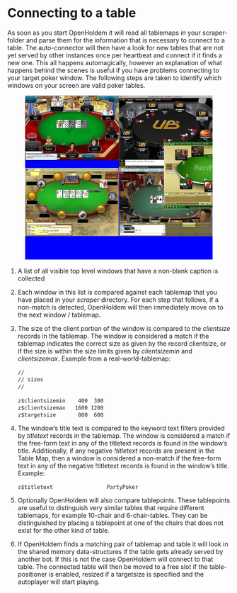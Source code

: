 # Connecting to a table

As soon as you start OpenHoldem it will read all tablemaps in your
scraper-folder and parse them for the information that is necessary to
connect to a table. The auto-connector will then have a look for new
tables that are not yet served by other instances once per heartbeat and
connect if it finds a new one. This all happens automagically, however
an explanation of what happens behind the scenes is useful if you have
problems connecting to your target poker window. The following steps are
taken to identify which windows on your screen are valid poker tables.

<figure>
<img src="images/openholdem/how_oh_works/connecting_to_a_table.jpg" />
</figure>

1.  A list of all visible top level windows that have a non-blank
    caption is collected

2.  Each window in this list is compared against each tablemap that you
    have placed in your *scraper* directory. For each step that follows,
    if a non-match is detected, OpenHoldem will then immediately move on
    to the next window / tablemap.

3.  The size of the client portion of the window is compared to the
    *clientsize* records in the tablemap. The window is considered a
    match if the tablemap indicates the correct size as given by the
    record clientsize, or if the size is within the size limits given by
    *clientsizemin* and *clientsizemax*. Example from a
    real-world-tablemap:

        // 
        // sizes 
        //

        z$clientsizemin    400  300 
        z$clientsizemax   1600 1200 
        z$targetsize       800  600

4.  The window’s title text is compared to the keyword text filters
    provided by *titletext* records in the tablemap. The window is
    considered a match if the free-form text in any of the titletext
    records is found in the window’s title. Additionally, if any
    negative *!titletext* records are present in the Table Map, then a
    window is considered a non-match if the free-form text in any of the
    negative !titletext records is found in the window’s title. Example:

        s$titletext                 PartyPoker

5.  Optionally OpenHoldem will also compare tablepoints. These
    tablepoints are useful to distinguish very similar tables that
    require different tablemaps, for example 10-chair and
    6-chair-tables. They can be distinguished by placing a tablepoint at
    one of the chairs that does not exist for the other kind of table.

6.  If OpenHoldem finds a matching pair of tablemap and table it will
    look in the shared memory data-structures if the table gets already
    served by another bot. If this is not the case OpenHoldem will
    connect to that table. The connected table will then be moved to a
    free slot if the table-positioner is enabled, resized if a
    targetsize is specified and the autoplayer will start playing.
